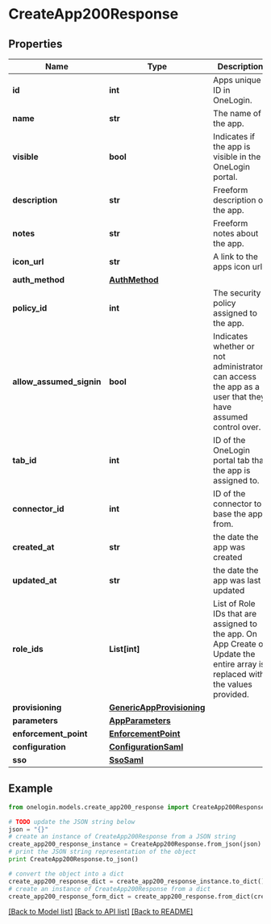 # CreateApp200Response


## Properties
Name | Type | Description | Notes
------------ | ------------- | ------------- | -------------
**id** | **int** | Apps unique ID in OneLogin. | [optional] [readonly] 
**name** | **str** | The name of the app. | 
**visible** | **bool** | Indicates if the app is visible in the OneLogin portal. | 
**description** | **str** | Freeform description of the app. | 
**notes** | **str** | Freeform notes about the app. | [optional] 
**icon_url** | **str** | A link to the apps icon url | [optional] 
**auth_method** | [**AuthMethod**](AuthMethod.md) |  | [optional] 
**policy_id** | **int** | The security policy assigned to the app. | 
**allow_assumed_signin** | **bool** | Indicates whether or not administrators can access the app as a user that they have assumed control over. | [optional] 
**tab_id** | **int** | ID of the OneLogin portal tab that the app is assigned to. | [optional] 
**connector_id** | **int** | ID of the connector to base the app from. | 
**created_at** | **str** | the date the app was created | [optional] 
**updated_at** | **str** | the date the app was last updated | [optional] 
**role_ids** | **List[int]** | List of Role IDs that are assigned to the app. On App Create or Update the entire array is replaced with the values provided. | [optional] 
**provisioning** | [**GenericAppProvisioning**](GenericAppProvisioning.md) |  | [optional] 
**parameters** | [**AppParameters**](AppParameters.md) |  | [optional] 
**enforcement_point** | [**EnforcementPoint**](EnforcementPoint.md) |  | [optional] 
**configuration** | [**ConfigurationSaml**](ConfigurationSaml.md) |  | 
**sso** | [**SsoSaml**](SsoSaml.md) |  | [optional] 

## Example

```python
from onelogin.models.create_app200_response import CreateApp200Response

# TODO update the JSON string below
json = "{}"
# create an instance of CreateApp200Response from a JSON string
create_app200_response_instance = CreateApp200Response.from_json(json)
# print the JSON string representation of the object
print CreateApp200Response.to_json()

# convert the object into a dict
create_app200_response_dict = create_app200_response_instance.to_dict()
# create an instance of CreateApp200Response from a dict
create_app200_response_form_dict = create_app200_response.from_dict(create_app200_response_dict)
```
[[Back to Model list]](../README.md#documentation-for-models) [[Back to API list]](../README.md#documentation-for-api-endpoints) [[Back to README]](../README.md)


